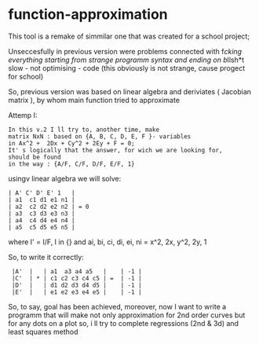 # function-approximation
This tool is a remake of simmilar one
that was created for a school project;

Unseccesfully in  previous version were
problems connected with f*cking everything
starting from strange programm syntax and 
ending on b*llsh*t slow - not optimising - code
(this obviously is not strange, cause progect for
school)

So, previous version was based on linear algebra 
and deriviates ( Jacobian matrix ), by whom 
main function tried to approximate

Attemp I:

    In this v.2 I ll try to, another time, make
    matrix NxN : based on {A, B, C, D, E, F }- variables 
    in Ax^2 +  2Dx + Cy^2 + 2Ey + F = 0;
    It' s logically that the answer, for wich we are looking for,
    should be found 
    in the way : {A/F, C/F, D/F, E/F, 1}

usingv linear algebra we will solve:

    | A' C' D' E' 1   |
    | a1  c1 d1 e1 n1 |
    | a2  c2 d2 e2 n2 | = 0
    | a3  c3 d3 e3 n3 |
    | a4  c4 d4 e4 n4 |
    | a5  c5 d5 e5 n5 |

where I' = I/F, I in {}
    and ai, bi, ci, di, ei, ni = x^2, 2x, y^2, 2y, 1

 So, to write it correctly:

     |A'  |   | a1  a3 a4 a5   |    | -1 |
     |C'  | * | c1 c2 c3 c4 c5 | =  | -1 |
     |D'  |   | d1 d2 d3 d4 d5 |    | -1 |
     |E'  |   | e1 e2 e3 e4 e5 |    | -1 |


So, to say, goal has been achieved,
moreover, now I want to write 
a programm that will make 
not only approximation for 2nd 
order curves but for any dots on a plot
so, i ll try to complete regressions (2nd & 3d)
and least squares method
